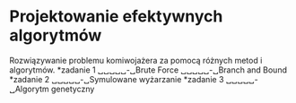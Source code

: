 # Projektowanie efektywnych algorytmów
Rozwiązywanie problemu komiwojażera za pomocą różnych metod i algorytmów.
*zadanie 1
␣␣␣␣␣-␣Brute Force
␣␣␣␣␣-␣Branch and Bound
*zadanie 2
␣␣␣␣␣-␣Symulowane wyżarzanie 
*zadanie 3
␣␣␣␣␣-␣Algorytm genetyczny
